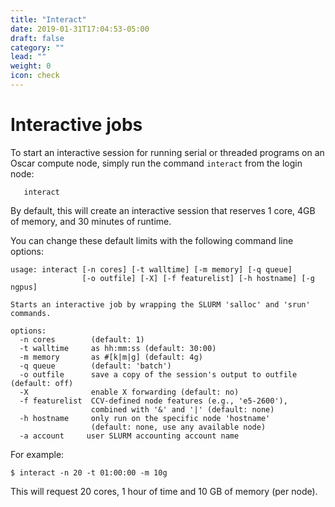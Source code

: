 ```yaml
---
title: "Interact"
date: 2019-01-31T17:04:53-05:00
draft: false
category: ""
lead: ""
weight: 0
icon: check
---
```


# Interactive jobs

To start an interactive session for running serial or threaded programs
on an Oscar compute node, simply run the command `interact` from the
login node:

````
   interact
````

By default, this will create an interactive session that reserves 1
core, 4GB of memory, and 30 minutes of runtime.

You can change these default limits with the following command line
options:

    usage: interact [-n cores] [-t walltime] [-m memory] [-q queue]
                    [-o outfile] [-X] [-f featurelist] [-h hostname] [-g ngpus]

    Starts an interactive job by wrapping the SLURM 'salloc' and 'srun' commands.

    options:
      -n cores        (default: 1)
      -t walltime     as hh:mm:ss (default: 30:00)
      -m memory       as #[k|m|g] (default: 4g)
      -q queue        (default: 'batch')
      -o outfile      save a copy of the session's output to outfile (default: off)
      -X              enable X forwarding (default: no)
      -f featurelist  CCV-defined node features (e.g., 'e5-2600'),
                      combined with '&' and '|' (default: none)
      -h hostname     only run on the specific node 'hostname'
                      (default: none, use any available node)
      -a account     user SLURM accounting account name

For example:

    $ interact -n 20 -t 01:00:00 -m 10g

This will request 20 cores, 1 hour of time and 10 GB of memory (per
node).

